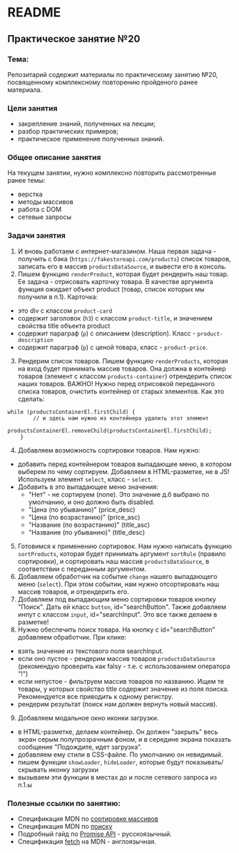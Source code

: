 # README

## Практическое занятие №20

### Тема:

Репозитарий содержит материалы по практическому занятию №20, посвященному комплексному повторению пройденого ранее материала.

### Цели занятия
- закрепление знаний, полученных на лекции;
- разбор практических примеров;
- практическое применение полученных знаний.

### Общее описание занятия
На текущем занятии, нужно комплексно повторить рассмотренные ранее темы:
 - верстка
 - методы массивов
 - работа с DOM
 - сетевые запросы

### Задачи занятия
1. И вновь работаем с интернет-магазином. Наша первая задача - получить с бэка (`https://fakestoreapi.com/products`) список товаров, записать его в массив `productsDataSource`, и вывести его в консоль.
2. Пишем функцию `renderProduct`, которая будет рендерить наш товар. Ее задача - отрисовать карточку товара. В качестве аргумента функция ожидает объект product (товар, список которых мы получили в п.1). Карточка:
 - это div с классом `product-card`
 - содержит заголовок (`h3`) с классом `product-title`, и значением свойства title объекта product
 - содержит параграф (`p`) с описанием (description). Класс - `product-description`
 - содержит параграф (`p`) с ценой товара, класс - `product-price`.
3. Рендерим список товаров. Пишем функцию `renderProducts`, которая на вход будет принимать массив товаров. Она должна в контейнер товаров (элемент с классом `products-container`) отрендерить список наших товаров. ВАЖНО! Нужно перед отрисовкой переданного списка товаров, очистить контейнер от старых элементов. Как это сделать:
```
while (productsContainerEl.firstChild) {
        // и здесь нам нужно из контейнера удалить этот элемент
        productsContainerEl.removeChild(productsContainerEl.firstChild);
    }
```
4. Добавляем возможность сортировки товаров. Нам нужно:
 - добавить перед контейнером товаров выпадающее меню, в котором выберем по чему сортируем. Добавляем в HTML-разметке, не в JS! Используем элемент `select`, класс - `select`.
 - Добавить в это выпадающее меню значения:
    - "Нет" - не сортируем (none). Это значение д.б выбрано по умолчанию, и оно должно быть disabled.
    - "Цена (по убыванию)" (price_desc)
    - "Цена (по возрастанию)" (price_asc)
    - "Название (по возрастанию)" (title_asc)
    - "Название (по убыванию)" (title_desc)
5. Готовимся к применению сортировок. Нам нужно написать функцию `sortProducts`, которая будет принимать аргумент `sortRule` (правило сортировки), и сортировать наш массив `productsDataSource`, в соответствии с переданным аргументом.
6. Добавляем обработчик на событие `change` нашего выпадающего меню (`select`). При этом событии, нам нужно отсортировать наш массив товаров, и отрендерить его.
7. Добавляем под выпадающим меню сортировки товаров кнопку "Поиск". Дать ей класс `button`, id="searchButton". Также добавляем инпут с классом `input`, id="searchInput". Это все также делаем в разметке!
8. Нужно обеспечить поиск товара. На кнопку c id="searchButton" добавляем обработчик. При клике:
 - взять значение из текстового поля searchInput.
 - если оно пустое - рендерим массив товаров `productsDataSource` (рекомендую проверить как falsy - т.е. с использованием оператора "!")
 - если непустое - фильтруем массив товаров по названию. Ищем те товары, у которых свойство title содержит значение из поля поиска. Рекомендуется все приводить к одному регистру.
 - рендерим результат (поиск нам должен вернуть новый массив).
9. Добавляем модальное окно иконки загрузки.
 - в HTML-разметке, делаем контейнер. Он должен "закрыть" весь экран серым полупрозрачным фоном, и в середине экрана показать сообщение "Подождите, идет загрузка".
 - добавляем ему стили в CSS-файле. По умолчанию он невидимый.
 - пишем функции `showLoader`, `hideLoader`, которые будут показывать/скрывать иконку загрузки
 - вызываем эти функции в местах до и после сетевого запроса из п.1.ы


### Полезные ссылки по занятию:
 - Спецификация MDN по [сортировке массивов](https://developer.mozilla.org/ru/docs/Web/JavaScript/Reference/Global_Objects/Array/sort)
 - Спецификация MDN по [поиску](https://developer.mozilla.org/ru/docs/Web/JavaScript/Reference/Global_Objects/Array/filter)
 - Подробный гайд по [Promise API](https://learn.javascript.ru/promise-basics) - русскоязычный.
 - Спецификация [fetch](https://developer.mozilla.org/en-US/docs/Web/API/fetch) на MDN - англоязычная.